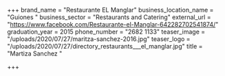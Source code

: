 +++
brand_name = "Restaurante EL Manglar"
business_location_name = "Guiones "
business_sector = "Restaurants and Catering"
external_url = "https://www.facebook.com/Restaurante-el-Manglar-642282702541874/"
graduation_year = 2015
phone_number = "2682 1133"
teaser_image = "/uploads/2020/07/27/maritza-sanchez-2016.jpg"
teaser_logo = "/uploads/2020/07/27/directory_restaurants___el_manglar.jpg"
title = "Martiza Sanchez "

+++

